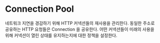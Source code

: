 # Connection Pool

네트워크 지연을 경감하기 위해 HTTP 커넥션들의 재사용을 관리한다.
동일한 주소로 공유하는 HTTP 요청들은 Connection 을 공유한다.
어떤 커넥션들이 미래의 사용을 위해 커넥션이 열린 상태를 유지하는지에 대한 정책을 설정한다.

